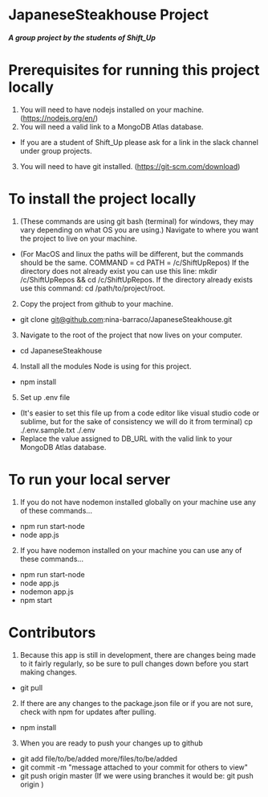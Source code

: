 # JapaneseSteakhouse Project

##### A group project by the students of Shift_Up #####

# Prerequisites for running this project locally #
1. You will need to have nodejs installed on your machine. (https://nodejs.org/en/)
2. You will need a valid link to a MongoDB Atlas database.
  * If you are a student of Shift_Up please ask for a link in the slack channel under group projects.
3. You will need to have git installed. (https://git-scm.com/download)

# To install the project locally #
1. (These commands are using git bash (terminal) for windows, they may vary depending on what OS you are using.) Navigate to 
where you want the project to live on your machine.

  * (For MacOS and linux the paths will be different, but the commands should be the same. COMMAND = cd PATH = /c/ShiftUpRepos)
  If the directory does not already exist you can use this line: mkdir /c/ShiftUpRepos && cd /c/ShiftUpRepos. If the directory 
  already exists use this command: cd /path/to/project/root.
2. Copy the project from github to your machine.

  * git clone git@github.com:nina-barraco/JapaneseSteakhouse.git
3. Navigate to the root of the project that now lives on your computer.

  * cd JapaneseSteakhouse
4. Install all the modules Node is using for this project.

  * npm install
5. Set up .env file

  * (It's easier to set this file up from a code editor like visual studio code or sublime, but for the sake of consistency 
  we will do it from terminal) cp ./.env.sample.txt ./.env
  * Replace the value assigned to DB_URL with the valid link to your MongoDB Atlas database.

# To run your local server #
1. If you do not have nodemon installed globally on your machine use any of these commands...

  * npm run start-node
  * node app.js
2. If you have nodemon installed on your machine you can use any of these commands...

  * npm run start-node
  * node app.js
  * nodemon app.js
  * npm start

# Contributors #
1. Because this app is still in development, there are changes being made to it fairly regularly, so be sure to pull changes 
down before you start making changes.

  * git pull
2. If there are any changes to the package.json file or if you are not sure, check with npm for updates after pulling.

  * npm install
3. When you are ready to push your changes up to github

  * git add file/to/be/added more/files/to/be/added
  * git commit -m "message attached to your commit for others to view"
  * git push origin master (If we were using branches it would be: git push origin <branch>)
